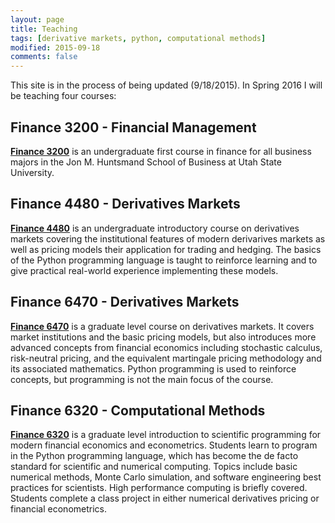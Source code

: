 ```yaml
---
layout: page
title: Teaching
tags: [derivative markets, python, computational methods]
modified: 2015-09-18
comments: false 
---
```


This site is in the process of being updated (9/18/2015). In Spring 2016 I will be teaching four courses:

## Finance 3200 - Financial Management

**[Finance 3200](/teaching/FIN3200)** is an undergraduate first course in finance for all business majors in the Jon M. Huntsmand School of Business at Utah
State University. 

## Finance 4480 - Derivatives Markets

**[Finance 4480](/teaching/FIN4480)** is an undergraduate introductory course on derivatives markets covering the institutional features of
modern derivarives markets as well as pricing models their application for trading and hedging. The basics of the Python
programming language is taught to reinforce learning and to give practical real-world experience implementing these
models. 

## Finance 6470 - Derivatives Markets

**[Finance 6470](/teaching/FIN6470)** is a graduate level course on derivatives markets. It covers market institutions and the basic pricing models, but also introduces more advanced concepts from financial economics including stochastic calculus, risk-neutral pricing, and the equivalent martingale pricing methodology and its associated mathematics. Python programming is used to reinforce concepts, but programming is not the main focus of the course.

## Finance 6320 - Computational Methods

**[Finance 6320](/teaching/FIN6320)** is a graduate level introduction to scientific programming for modern financial economics and econometrics. Students learn to program in the Python programming language, which has become the de facto standard for scientific and numerical computing. Topics include basic numerical methods, Monte Carlo simulation, and software engineering best practices for scientists. High performance computing is  briefly covered. Students complete a class project in either numerical derivatives pricing or financial econometrics. 


